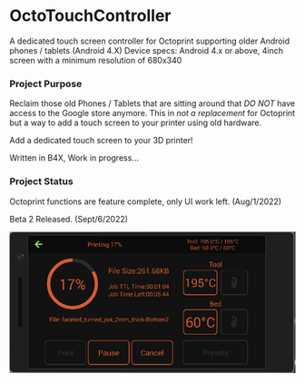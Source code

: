 # OctoTouchController
A dedicated touch screen controller for Octoprint supporting older Android phones / tablets (Android 4.X) 
Device specs: Android 4.x or above, 4inch screen with a minimum resolution of 680x340

### Project Purpose
Reclaim those old Phones / Tablets that are sitting around that *DO NOT* have access to the Google store anymore. 
This in *not a replacement* for Octoprint but a way to add a touch screen to your printer using old hardware.

Add a dedicated touch screen to your 3D printer!

Written in B4X, Work in progress... 

### Project Status
Octoprint functions are feature complete, only UI work left. (Aug/1/2022)

Beta 2 Released. (Sept/6/2022)

![](./github_pics/printing.jpg?raw=true "Printing")  
